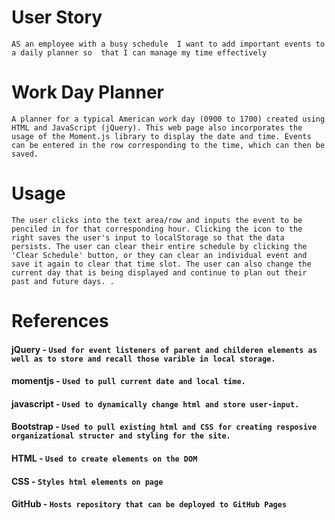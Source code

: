 # User Story
`AS an employee with a busy schedule 
I want to add important events to a daily planner
so  that I can manage my time effectively`




# Work Day Planner
`A planner for a typical American work day (0900 to 1700) created using HTML and JavaScript (jQuery). This web page also incorporates the usage of the Moment.js library to display the date and time. Events can be entered in the row corresponding to the time, which can then be saved. `


# Usage
`The user clicks into the text area/row and inputs the event to be penciled in for that corresponding hour. Clicking the icon to the right saves the user's input to localStorage so that the data persists. The user can clear their entire schedule by clicking the 'Clear Schedule' button, or they can clear an individual event and save it again to clear that time slot. The user can also change the current day that is being displayed and continue to plan out their past and future days. .`

# References
#### jQuery - `Used for event listeners of parent and childeren elements as well as to store and recall those varible in local storage.`
#### momentjs - `Used to pull current date and local time.`
#### javascript - `Used to dynamically change html and store user-input.`
#### Bootstrap - `Used to pull existing html and CSS for creating resposive organizational structer and styling for the site.`
#### HTML - `Used to create elements on the DOM`
#### CSS - `Styles html elements on page`
#### GitHub - `Hosts repository that can be deployed to GitHub Pages`
